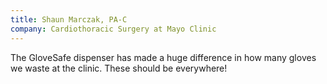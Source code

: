 ```yaml
---
title: Shaun Marczak, PA-C
company: Cardiothoracic Surgery at Mayo Clinic
---
```


The GloveSafe dispenser has made a huge difference in how many gloves we waste at the clinic. These should be everywhere!
